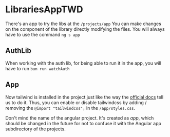 # LibrariesAppTWD
There's an app to try the libs at the ``/projects/app``
You can make changes on the component of the library directly modifying the files. You will always have to use the command ``ng s app``


## AuthLib
When working with the auth lib, for being able to run it in the app, you will have to run ``bun run watchAuth``


## App
Now tailwind is installed in the project just like the way the [official docs](https://tailwindcss.com/docs/installation/framework-guides/angular) tell us to do it. Thus, you can enable or disable tailwindcss by adding / removing the ``@import "tailwindcss";`` in the ``/app/styles.css``.

Don't mind the name of the angular project. It's created as *app*, which should be changed in the future for not to confuse it with the Angular app subdirectory of the projects.


